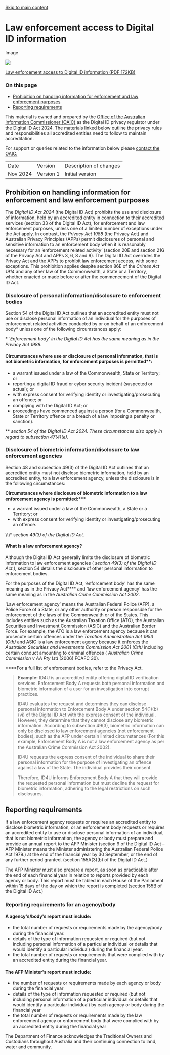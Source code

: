 [Skip to main content](https://www.digitalidsystem.gov.au/digital-id-accreditation/privacy-materials-for-accredited-entities/law-enforcement-access-to-digital-id-information#main-content)

# Law enforcement access to Digital ID information

Image

![](https://www.digitalidsystem.gov.au/sites/default/files/2024-12/oaic-logo-inline-white_0.png)

[Law enforcement access to Digital ID information (PDF 172KB)](https://www.digitalidsystem.gov.au/sites/default/files/2024-11/digital_id_guidance_3_-_law_enforcement_access_to_digital_id_information.pdf)

### On this page

- [Prohibition on handling information for enforcement and law enforcement purposes](https://www.digitalidsystem.gov.au/digital-id-accreditation/privacy-materials-for-accredited-entities/law-enforcement-access-to-digital-id-information#prohibition-on-handling-information-for-enforcement-and-law-enforcement-purposes)
- [Reporting requirements](https://www.digitalidsystem.gov.au/digital-id-accreditation/privacy-materials-for-accredited-entities/law-enforcement-access-to-digital-id-information#reporting-requirements)

This material is owned and prepared by the [Office of the Australian Information Commissioner (OAIC)](https://www.oaic.gov.au/digital-id) as the Digital ID privacy regulator under the Digital ID Act 2024. The materials linked below outline the privacy rules and responsibilities all accredited entities need to follow to maintain accreditation.

For support or queries related to the information below please [contact the OAIC.](https://www.oaic.gov.au/contact-us)

|          |           |                        |
| -------- | --------- | ---------------------- |
| Date     | Version   | Description of changes |
| Nov 2024 | Version 1 | Initial version        |

## Prohibition on handling information for enforcement and law enforcement purposes

The _Digital ID Act 2024_ (the Digital ID Act) prohibits the use and disclosure of information, held by an accredited entity in connection to their accredited services (section 33 of the Digital ID Act), for enforcement and law enforcement purposes, unless one of a limited number of exceptions under the Act apply. In contrast, the _Privacy Act 1988_ (the Privacy Act) and Australian Privacy Principles (APPs) permit disclosures of personal and sensitive information to an enforcement body when it is reasonably necessary for an ‘enforcement related activity’ (section 20E and section 21G of the Privacy Act and APPs 3, 6, 8 and 9). The Digital ID Act overrides the Privacy Act and the APPs to prohibit law enforcement access, with some exceptions. This prohibition applies despite section 86E of the _Crimes Act 1914_ and any other law of the Commonwealth, a State or a Territory, whether enacted or made before or after the commencement of the Digital ID Act.

### Disclosure of personal information/disclosure to enforcement bodies

Section 54 of the Digital ID Act outlines that an accredited entity must not use or disclose personal information of an individual for the purposes of enforcement related activities conducted by or on behalf of an enforcement body\* unless one of the following circumstances apply:

\* _‘Enforcement body’ in the Digital ID Act has the same meaning as in the Privacy Act 1988._

#### **Circumstances where use or disclosure of personal information, that is not biometric information, for enforcement purposes is permitted\*\*:**

- a warrant issued under a law of the Commonwealth, State or Territory; or
- reporting a digital ID fraud or cyber security incident (suspected or actual); or
- with express consent for verifying identity or investigating/prosecuting an offence; or
- complying with the Digital ID Act; or
- proceedings have commenced against a person (for a Commonwealth, State or Territory offence or a breach of a law imposing a penalty or sanction).

\*\* _section 54 of the Digital ID Act 2024. These circumstances also apply in regard to subsection 47(4)(e)._

### Disclosure of biometric information/disclosure to law enforcement agencies

Section 48 and subsection 49(3) of the Digital ID Act outlines that an accredited entity must not disclose biometric information, held by an accredited entity, to a law enforcement agency, unless the disclosure is in the following circumstances:

**Circumstances where disclosure of biometric information to a law enforcement agency is permitted:\*\*\***

- a warrant issued under a law of the Commonwealth, a State or a Territory; or
- with express consent for verifying identity or investigating/prosecuting an offence.

\\_\\_\\\* _section 49(3) of the Digital ID Act._

#### **What is a law enforcement agency?**

Although the Digital ID Act generally limits the disclosure of biometric information to law enforcement agencies ( _section 49(3) of the Digital ID Act.),_ section 54 details the disclosure of other personal information to enforcement bodies.

For the purposes of the Digital ID Act, ‘enforcement body’ has the same meaning as in the Privacy Act\*\*\*\* and ‘law enforcement agency’ has the same meaning as in the _Australian Crime Commission Act 2002_.

‘Law enforcement agency’ means the Australian Federal Police (AFP), a Police Force of a State, or any other authority or person responsible for the enforcement of the laws of the Commonwealth or of the States. This includes entities such as the Australian Taxation Office (ATO), the Australian Securities and Investment Commission (ASIC) and the Australian Border Force. For example, the ATO is a law enforcement agency because it can prosecute certain offences under the _Taxation Administration Act 1953 (Cth)_ and ASIC is a law enforcement agency because it enforces the _Australian Securities and Investments Commission Act 2001 (Cth)_ including certain conduct amounting to criminal offences ( _Australian Crime Commission v AA Pty Ltd_ (2006) FCAFC 30).

\*\*\*\*For a full list of enforcement bodies, refer to the Privacy Act.

> **Example:** ID4U is an accredited entity offering digital ID verification services. Enforcement Body A requests both personal information and biometric information of a user for an investigation into corrupt practices.
>
> ID4U evaluates the request and determines they can disclose personal information to Enforcement Body A under section 54(1)(b)(vi) of the Digital ID Act with the express consent of the individual. However, they determine that they cannot disclose any biometric information. According to subsection 49(3), biometric information can only be disclosed to law enforcement agencies (not enforcement bodies), such as the AFP under certain limited circumstances (For this example, Enforcement Body A is not a law enforcement agency as per the Australian Crime Commission Act 2002).
>
> ID4U requests the express consent of the individual to share their personal information for the purpose of investigating an offence against a law of the State. The individual provides their consent.
>
> Therefore, ID4U informs Enforcement Body A that they will provide the requested personal information but must decline the request for biometric information, adhering to the legal restrictions on such disclosures.

## Reporting requirements

If a law enforcement agency requests or requires an accredited entity to disclose biometric information, or an enforcement body requests or requires an accredited entity to use or disclose personal information of an individual, that is not biometric information, the agency or body must prepare and provide an annual report to the AFP Minister (section 9 of the Digital ID Act – AFP Minister means the Minister administering the Australian Federal Police Act 1979.) at the end of the financial year by 30 September, or the end of any further period granted. (section 155A(3)(b) of the Digital ID Act.)

The AFP Minister must also prepare a report, as soon as practicable after the end of each financial year in relation to reports provided by each agency or body. This report must be tabled in each House of the Parliament within 15 days of the day on which the report is completed (section 155B of the Digital ID Act.)

### Reporting requirements for an agency/body

#### **A agency's/body's report must include:**

- the total number of requests or requirements made by the agency/body during the financial year.
- details of the type of information requested or required (but not including personal information of a particular individual or details that would identify a particular individual) during the financial year.
- the total number of requests or requirements that were complied with by an accredited entity during the financial year.

#### **The AFP Minister's report must include:**

- the number of requests or requirements made by each agency or body during the financial year
- details of the type of information requested or required (but not including personal information of a particular individual or details that would identify a particular individual) by each agency or body during the financial year
- the total number of requests or requirements made by the law enforcement agency or enforcement body that were complied with by an accredited entity during the financial year

The Department of Finance acknowledges the Traditional Owners and Custodians throughout Australia and their continuing connection to land, water and community.
